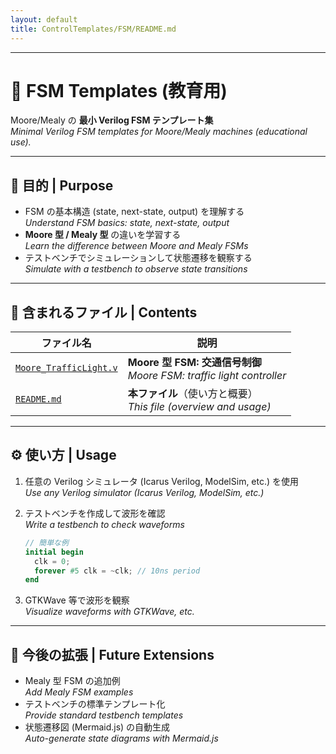 ```yaml
---
layout: default
title: ControlTemplates/FSM/README.md
---
```


---

# 🔁 FSM Templates (教育用)

Moore/Mealy の **最小 Verilog FSM テンプレート集**  
*Minimal Verilog FSM templates for Moore/Mealy machines (educational use).*

---

## 🎯 目的 | Purpose
- FSM の基本構造 (state, next-state, output) を理解する  
  *Understand FSM basics: state, next-state, output*
- **Moore 型 / Mealy 型** の違いを学習する  
  *Learn the difference between Moore and Mealy FSMs*
- テストベンチでシミュレーションして状態遷移を観察する  
  *Simulate with a testbench to observe state transitions*

---

## 📂 含まれるファイル | Contents

| ファイル名 | 説明 |
|------------|------|
| [`Moore_TrafficLight.v`](./Moore_TrafficLight.v) | **Moore 型 FSM: 交通信号制御**<br>*Moore FSM: traffic light controller* |
| [`README.md`](./README.md) | **本ファイル**（使い方と概要）<br>*This file (overview and usage)* |

---

## ⚙️ 使い方 | Usage
1. 任意の Verilog シミュレータ (Icarus Verilog, ModelSim, etc.) を使用  
   *Use any Verilog simulator (Icarus Verilog, ModelSim, etc.)*

2. テストベンチを作成して波形を確認  
   *Write a testbench to check waveforms*

   ```verilog
   // 簡単な例
   initial begin
     clk = 0;
     forever #5 clk = ~clk; // 10ns period
   end
   ```

3. GTKWave 等で波形を観察  
   *Visualize waveforms with GTKWave, etc.*

---

## 🚀 今後の拡張 | Future Extensions
- Mealy 型 FSM の追加例  
  *Add Mealy FSM examples*
- テストベンチの標準テンプレート化  
  *Provide standard testbench templates*
- 状態遷移図 (Mermaid.js) の自動生成  
  *Auto-generate state diagrams with Mermaid.js*
